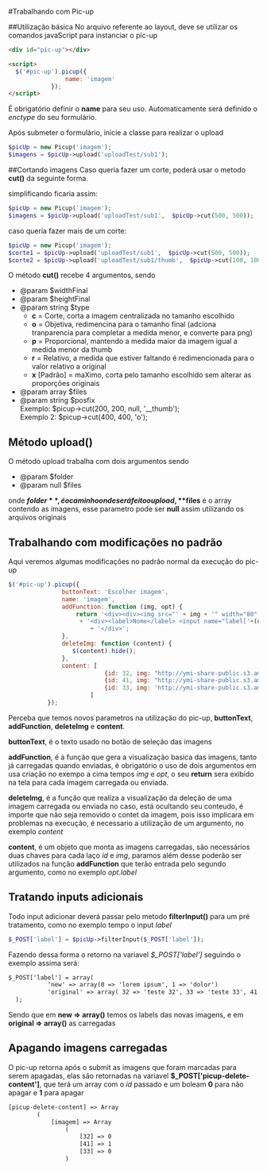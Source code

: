 #Trabalhando com Pic-up

##Utilização básica
No arquivo referente ao layout, deve se utilizar os comandos javaScript para instanciar o pic-up



```html
<div id="pic-up"></div>

<script>
  $('#pic-up').picup({
                name: 'imagem'
            });
</script>
``` 

É obrigatório definir o **name** para seu uso. Automaticamente será definido o *enctype* do seu formulário.


Após submeter o formulário, inicie a classe para realizar o upload
```php
$picUp = new Picup('imagem');
$imagens = $picUp->upload('uploadTest/sub1');
``` 

##Cortando imagens
Caso queria fazer um corte, poderá usar o metodo **cut()** da seguinte forma.

simplificando ficaria assim:
```php
$picUp = new Picup('imagem');
$imagens = $picUp->upload('uploadTest/sub1',  $picUp->cut(500, 500));
``` 

caso queria fazer mais de um corte:
```php
$picUp = new Picup('imagem');
$corte1 = $picUp->upload('uploadTest/sub1',  $picUp->cut(500, 500));
$corte2 = $picUp->upload('uploadTest/sub1/thumb',  $picUp->cut(100, 100));
```
 
O método **cut()** recebe 4 argumentos, sendo
* @param $widthFinal
* @param $heightFinal
* @param string $type
    * **c** = Corte, corta a imagem centralizada no tamanho escolhido 
    * **o** = Objetiva, redimencina para o tamanho final (adciona tranparencia para completar a medida menor, e converte para png)
    * **p** = Proporcional, mantendo a medida maior da imagem igual a medida menor da thumb
    * **r** = Relativo, a medida que estiver faltando é redimencionada para o valor relativo a original
    * **x** [Padrão] = maXimo, corta pelo tamanho escolhido sem alterar as proporções originais
* @param array $files
* @param string $posfix <br>
    Exemplo:  $picup->cut(200, 200, null, '__thumb'); <br>
    Exemplo 2: $picup->cut(400, 400, 'o');

## Método upload()
O método upload trabalha com dois argumentos sendo
* @param $folder
* @param null $files

onde **$folder**, é o caminho onde será feito o upload, **$files** é o array contendo as imagens, esse parametro pode ser **null** assim utilizando os arquivos originais
 
 ## Trabalhando com modificações no padrão
 
 Aqui veremos algumas modificações no padrão normal da execução do pic-up
  ```javascript
  $('#pic-up').picup({
                 buttonText: 'Escolher imagem',
                 name: 'imagem',
                 addFunction: function (img, opt) {
                     return '<div><div><img src="' + img + '" width="80" /></div>'
                      + '<div><label>Nome</label> <input name="label['+(opt != undefined ? opt.id : "" )+']" value="'+(opt != undefined && opt.label != undefined ? opt.label : "" )+'" /></div>'
                         + '</div>';
                 },
                 deleteImg: function (content) {
                    $(content).hide();
                 },
                 content: [
                             {id: 32, img: "http://ymi-share-public.s3.amazonaws.com/images/theconcept/skus/ec193cp84fzbww_1_26296.JPG", label: "teste 32"},
                             {id: 41, img: "http://ymi-share-public.s3.amazonaws.com/images/theconcept/skus/ec193cp84fzbww_1_26296.JPG", label: "teste 41"},
                             {id: 33, img: 'http://ymi-share-public.s3.amazonaws.com/images/theconcept/skus/ec193cp89ruoww_1_72676.jpg', label: "teste 33"}
                         ]
             });
```

Perceba que temos novos parametros na utilização do pic-up, **buttonText**, **addFunction**, **deleteImg** e **content**.

**buttonText**, é o texto usado no botão de seleção das imagens

**addFunction**, é a função que gera a visualização basica das imagens, tanto já carregadas quando enviadas, é obrigatório o uso de dois argumentos em usa criação no exempo a cima tempos *img* e *opt*, o seu **return** sera exibido na tela para cada imagem carregada ou enviada.

**deleteImg**, é a função que realiza a visualização da deleção de uma imagem carregada ou enviada no caso, está ocultando seu conteudo, é importe que não seja removido o contet da imagem, pois isso implicara em problemas na execução, é necessario a utilização de um argumento, no exemplo *content*

**content**, é um objeto que monta as imagens carregadas, são necessários duas chaves para cada laço *id* e *img*, paramos além desse poderão ser utilizados na função **addFunction** que terão entrada pelo segundo argumento, como no exemplo *opt.label*

 ## Tratando inputs adicionais
 Todo input adicionar deverá passar pelo metodo **filterInput()** para um pré tratamento, como no exemplo tempo o input *label*
 
 ```php
 $_POST['label'] = $picUp->filterInput($_POST['label']);
 ```
 
 Fazendo dessa forma o retorno na variavel *$_POST['label']* seguindo o exemplo assima será:
  
 ```txt
 $_POST['label'] = array(
            'new' => array(0 => 'lorem ipsum', 1 => 'dolor')
            'original' => array( 32 => 'teste 32', 33 => 'teste 33', 41 => 'teste 41')
   );
 ```
 
Sendo que em **new => array()** temos os labels das novas imagens, e em **original => array()** as carregadas
 
 ## Apagando imagens carregadas
O pic-up retorna após o submit as imagens que foram marcadas para serem apagadas, elas são retornadas na variavel **$_POST['picup-delete-content']**, que terá um array com o *id* passado e um boleam **0** para não apagar e **1** para apagar

```txt
[picup-delete-content] => Array
        (
            [imagem] => Array
                (
                    [32] => 0
                    [41] => 1
                    [33] => 0
                )
```
